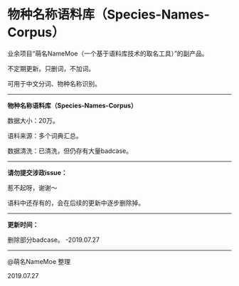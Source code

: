 # 物种名称语料库（Species-Names-Corpus）
业余项目“萌名NameMoe（一个基于语料库技术的取名工具）”的副产品。

不定期更新。只删词，不加词。

可用于中文分词、物种名称识别。

---

<strong>物种名称语料库（Species-Names-Corpus）</strong>

数据大小：20万。

语料来源：多个词典汇总。

数据清洗：已清洗，但仍存有大量badcase。

---

<strong>请勿提交涉政issue：</strong>

惹不起呀，谢谢～

语料中还存有的，会在后续的更新中逐步删除掉。

---

<strong>更新时间：</strong>

删除部分badcase。 -2019.07.27

---

@萌名NameMoe 整理

2019.07.27
